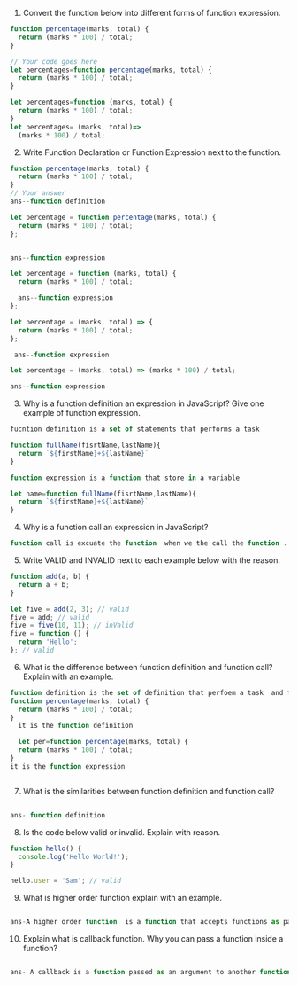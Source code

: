 1. Convert the function below into different forms of function expression.

```js
function percentage(marks, total) {
  return (marks * 100) / total;
}

// Your code goes here
let percentages=function percentage(marks, total) {
  return (marks * 100) / total;
}

let percentages=function (marks, total) {
  return (marks * 100) / total;
}
let percentages= (marks, total)=> 
  (marks * 100) / total;

```


2. Write Function Declaration or Function Expression next to the function.

```js
function percentage(marks, total) {
  return (marks * 100) / total;
}
// Your answer
ans--function definition
```

```js
let percentage = function percentage(marks, total) {
  return (marks * 100) / total;
};


ans--function expression
```

```js
let percentage = function (marks, total) {
  return (marks * 100) / total;

  ans--function expression
};
```

```js
let percentage = (marks, total) => {
  return (marks * 100) / total;
};

 ans--function expression
```

```js
let percentage = (marks, total) => (marks * 100) / total;

ans--function expression
```

3. Why is a function definition an expression in JavaScript? Give one example of function expression.
```js
fucntion definition is a set of statements that performs a task 

function fullName(fisrtName,lastName){
  return `${firstName}+${lastName}`
}

function expression is a function that store in a variable

let name=function fullName(fisrtName,lastName){
  return `${firstName}+${lastName}`
}
```
4. Why is a function call an expression in JavaScript?
```js
function call is excuate the function  when we the call the function .
```
5. Write VALID and INVALID next to each example below with the reason.

```js
function add(a, b) {
  return a + b;
}

let five = add(2, 3); // valid
five = add; // valid
five = five(10, 11); // inValid
five = function () {
  return 'Hello';
}; // valid
```

6. What is the difference between function definition and function call? Explain with an example.
```js
function definition is the set of definition that perfoem a task  and function call is the call the finction with the prenthesis
function percentage(marks, total) {
  return (marks * 100) / total;
}
  it is the function definition

  let per=function percentage(marks, total) {
  return (marks * 100) / total;
}
it is the function expression



```

7. What is the similarities between function definition and function call?
```js

ans- function definition 

```


8. Is the code below valid or invalid. Explain with reason.

```js
function hello() {
  console.log('Hello World!');
}

hello.user = 'Sam'; // valid 
```

9. What is higher order function explain with an example.
```js

ans-A higher order function  is a function that accepts functions as parameters and returns a function.

```
10. Explain what is callback function. Why you can pass a function inside a function?
```js

ans- A callback is a function passed as an argument to another function

```